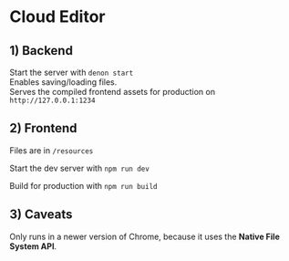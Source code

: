 # Cloud Editor

## 1) Backend

Start the server with `denon start`
<br>
Enables saving/loading files.
<br>
Serves the compiled frontend assets for production on `http://127.0.0.1:1234`

## 2) Frontend

Files are in `/resources`

Start the dev server with `npm run dev`

Build for production with `npm run build`

## 3) Caveats

Only runs in  a newer version of Chrome, because it uses the **Native File System API**.